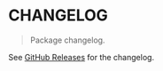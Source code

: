 # CHANGELOG

> Package changelog.

See [GitHub Releases](https://github.com/stdlib-js/buffer-to-json/releases) for the changelog.